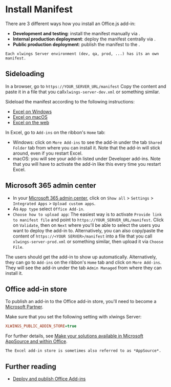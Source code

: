 # Install Manifest

There are 3 different ways how you install an Office.js add-in:

- **Development and testing**: install the manifest manually via [](#sideloading).
- **Internal production deployment**: deploy the manifest centrally via [](#microsoft-365-admin-center).
- **Public production deployment**: publish the manifest to the [](#office-add-in-store).

```{note}
Each xlwings Server environment (dev, qa, prod, ...) has its an own manifest.
```

## Sideloading

In a browser, go to `https://YOUR_SERVER_URL/manifest` Copy the content and paste it in a file that you call`xlwings-server-dev.xml` or something similar.

Sideload the manifest according to the following instructions:

- [Excel on Windows](https://learn.microsoft.com/en-us/office/dev/add-ins/testing/create-a-network-shared-folder-catalog-for-task-pane-and-content-add-ins)
- [Excel on macOS](https://learn.microsoft.com/en-us/office/dev/add-ins/testing/sideload-an-office-add-in-on-mac)
- [Excel on the web](https://learn.microsoft.com/en-us/office/dev/add-ins/testing/sideload-office-add-ins-for-testing#manually-sideload-an-add-in-to-office-on-the-web)

In Excel, go to `Add-ins` on the ribbon's `Home` tab:

- Windows: click on `More Add-ins` to see the add-in under the tab `Shared Folder` tab from where you can install it. Note that the add-in will stick around, even if you restart Excel.
- macOS: you will see your add-in listed under Developer add-ins. Note that you will have to activate the add-in like this every time you restart Excel.

## Microsoft 365 admin center

- In your [Microsoft 365 admin center](https://admin.microsoft.com/), click on `Show all` > `Settings` > `Integrated Apps` > `Upload custom apps`.
- As `App type` select `Office Add-in`.
- `Choose how to upload app`: The easiest way is to activate `Provide link to manifest file` and point to `https://YOUR_SERVER_URL/manifest`. Click on `Validate`, then on `Next` where you'll be able to select the users you want to deploy the add-in to. Alternatively, you can also copy/paste the content of `https://<YOUR SERVER>/manifest` into a file that you call `xlwings-server-prod.xml` or something similar, then upload it via `Choose File`.

The users should get the add-in to show up automatically. Alternatively, they can go to `Add-ins` on the ribbon's `Home` tab and click on `More Add-ins`. They will see the add-in under the tab `Admin Managed` from where they can install it.

## Office add-in store

To publish an add-in to the Office add-in store, you'll need to become a [Microsoft Partner](https://partner.microsoft.com/).

Make sure that you set the following setting with xlwings Server:

```ini
XLWINGS_PUBLIC_ADDIN_STORE=true
```

For further details, see [Make your solutions available in Microsoft AppSource and within Office](https://learn.microsoft.com/en-us/partner-center/marketplace-offers/submit-to-appsource-via-partner-center).

```{note}
The Excel add-in store is sometimes also referred to as *AppSource*.
```

## Further reading

- [Deploy and publish Office Add-ins](https://learn.microsoft.com/en-us/office/dev/add-ins/publish/publish)
